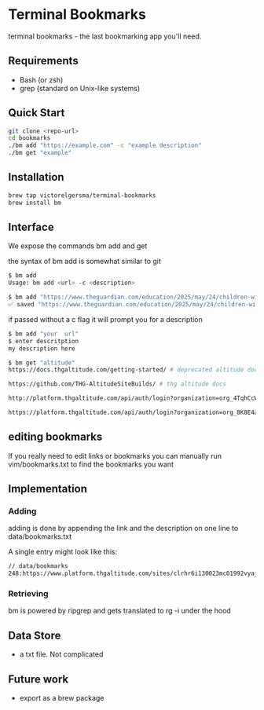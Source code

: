 # Terminal Bookmarks

terminal bookmarks  - the last bookmarking app you'll need. 

## Requirements
- Bash (or zsh)
- grep (standard on Unix-like systems)

## Quick Start

```sh
git clone <repo-url>
cd bookmarks
./bm add "https://example.com" -c "example description"
./bm get "example"
```

## Installation

```sh
brew tap victorelgersma/terminal-bookmarks
brew install bm
```

## Interface

We expose  the commands bm add and get

the syntax of bm add is somewhat similar to git 

```sh
$ bm add 
Usage: bm add <url> -c <description>
```

```sh
$ bm add "https://www.theguardian.com/education/2025/may/24/children-with-special-needs-in-england-may-lose-legal-right-to-school-support" -c "guardian article which I need for x y z project"
✅ saved "https://www.theguardian.com/education/2025/may/24/children-with-special-needs-in-england-may-lose-legal-right-to-school-support" to data/bookmarks.txt
```

if passed without a c flag it will prompt you for a description

```sh 
$ bm add "your  url" 
$ enter descritption
my description here
```

```sh
$ bm get "altitude"
https://docs.thgaltitude.com/getting-started/ # deprecated altitude docs

https://github.com/THG-AltitudeSiteBuilds/ # thg altitude docs

http://platform.thgaltitude.com/api/auth/login?organization=org_4TqhCcWuZx2a7nHX # altitude platform - THG ingenuity org 

https://platform.thgaltitude.com/api/auth/login?organization=org_8K8E4aGjlodAAJXP # the other platform org
```

## editing bookmarks

If you really need to edit links or bookmarks you can manually run vim/bookmarks.txt to find the bookmarks you want

## Implementation 

### Adding

adding is done by appending the link and the description on one line to data/bookmarks.txt

A single entry might look like this:

```txt
// data/bookmarks
248:https://www.platform.thgaltitude.com/sites/clrhr6i130023mc01992vyajq/environments/single-tenanted # single tenancy env nutrition
```

### Retrieving

bm is powered by ripgrep and gets translated to rg -i under the hood 

##  Data Store
- a txt file. Not complicated

## Future work

- export as a brew package
